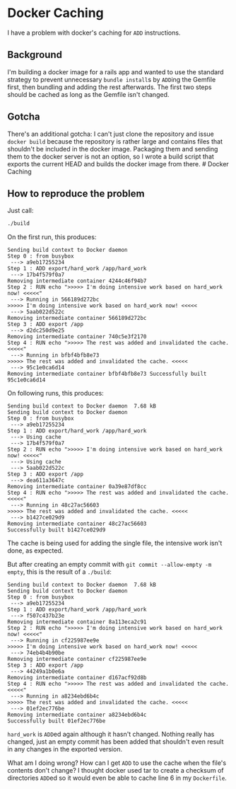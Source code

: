 # Docker Caching

I have a problem with docker's caching for ```ADD``` instructions.


## Background

I'm building a docker image for a rails app and wanted to use the standard
strategy to prevent unnecessary ```bundle install```s by ```ADD```ing the
Gemfile first, then bundling and adding the rest afterwards. The first two steps
should be cached as long as the Gemfile isn't changed.


## Gotcha

There's an additional gotcha: I can't just clone the repository and issue
```docker build``` because the repository is rather large and contains files
that shouldn't be included in the docker image. Packaging them and sending them
to the docker server is not an option, so I wrote a build script that exports
the current HEAD and builds the docker image from there.  # Docker Caching 


## How to reproduce the problem

Just call:

```bash
./build
```

On the first run, this produces:

``` Sending build context to Docker daemon  7.68 kB
Sending build context to Docker daemon
Step 0 : from busybox
 ---> a9eb17255234
Step 1 : ADD export/hard_work /app/hard_work
 ---> 17b4f579f0a7
Removing intermediate container 4244c46f94b7
Step 2 : RUN echo ">>>>> I'm doing intensive work based on hard_work now! <<<<<"
 ---> Running in 566189d272bc
>>>>> I'm doing intensive work based on hard_work now! <<<<<
 ---> 5aab022d522c
Removing intermediate container 566189d272bc
Step 3 : ADD export /app
 ---> d2dc250d9e25
Removing intermediate container 740c5e3f2170
Step 4 : RUN echo ">>>>> The rest was added and invalidated the cache. <<<<<"
 ---> Running in bfbf4bfb8e73
>>>>> The rest was added and invalidated the cache. <<<<<
 ---> 95c1e0ca6d14
Removing intermediate container bfbf4bfb8e73 Successfully built 95c1e0ca6d14
```

On following runs, this produces:

```
Sending build context to Docker daemon  7.68 kB
Sending build context to Docker daemon
Step 0 : from busybox
 ---> a9eb17255234
Step 1 : ADD export/hard_work /app/hard_work
 ---> Using cache
 ---> 17b4f579f0a7
Step 2 : RUN echo ">>>>> I'm doing intensive work based on hard_work now! <<<<<"
 ---> Using cache
 ---> 5aab022d522c
Step 3 : ADD export /app
 ---> dea611a3647c
Removing intermediate container 0a39e87df8cc
Step 4 : RUN echo ">>>>> The rest was added and invalidated the cache. <<<<<"
 ---> Running in 48c27ac56603
>>>>> The rest was added and invalidated the cache. <<<<<
 ---> b1427ce029d9
Removing intermediate container 48c27ac56603
Successfully built b1427ce029d9
```

The cache is being used for adding the single file, the intensive work isn't
done, as expected.

But after creating an empty commit with ```git commit --allow-empty -m empty```,
this is the result of a ```./build```:

```
Sending build context to Docker daemon  7.68 kB
Sending build context to Docker daemon
Step 0 : from busybox
 ---> a9eb17255234
Step 1 : ADD export/hard_work /app/hard_work
 ---> f507c437b23e
Removing intermediate container 8a113eca2c91
Step 2 : RUN echo ">>>>> I'm doing intensive work based on hard_work now! <<<<<"
 ---> Running in cf225987ee9e
>>>>> I'm doing intensive work based on hard_work now! <<<<<
 ---> 74eb4b4b90be
Removing intermediate container cf225987ee9e
Step 3 : ADD export /app
 ---> 44249a1b0e6a
Removing intermediate container d167acf92d8b
Step 4 : RUN echo ">>>>> The rest was added and invalidated the cache. <<<<<"
 ---> Running in a8234ebd6b4c
>>>>> The rest was added and invalidated the cache. <<<<<
 ---> 01ef2ec776be
Removing intermediate container a8234ebd6b4c
Successfully built 01ef2ec776be
```

```hard_work``` is ```ADD```ed again although it hasn't changed. Nothing really
has changed, just an empty commit has been added that shouldn't even result in
any changes in the exported version.

What am I doing wrong? How can I get ```ADD``` to use the cache when the file's
contents don't change? I thought docker used tar to create a checksum of
directories ```ADD```ed so it would even be able to cache line 6 in my
```Dockerfile```.
